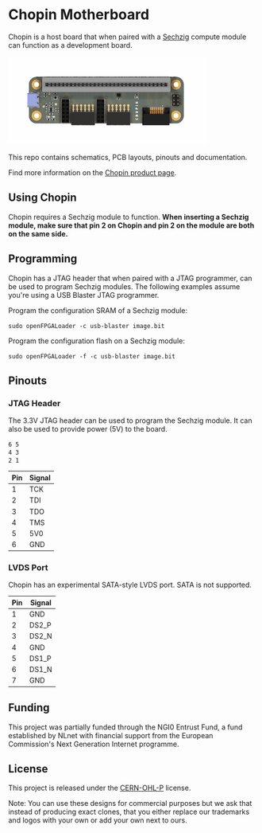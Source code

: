 # Chopin Motherboard

Chopin is a host board that when paired with a [Sechzig](https://github.com/machdyne/sechzig) compute module can function as a development board.

![Chopin](https://github.com/machdyne/chopin/blob/b374ad0853522a5d13fe4f7f41c193577b9ff3f0/chopin.png)

This repo contains schematics, PCB layouts, pinouts and documentation.

Find more information on the [Chopin product page](https://machdyne.com/product/chopin-motherboard/).

## Using Chopin

Chopin requires a Sechzig module to function. **When inserting a Sechzig module, make sure that pin 2 on Chopin and pin 2 on the module are both on the same side.**

## Programming

Chopin has a JTAG header that when paired with a JTAG programmer, can be used to program Sechzig modules. The following examples assume you're using a USB Blaster JTAG programmer.

Program the configuration SRAM of a Sechzig module:

```
sudo openFPGALoader -c usb-blaster image.bit
```

Program the configuration flash on a Sechzig module:

```
sudo openFPGALoader -f -c usb-blaster image.bit
```

## Pinouts

### JTAG Header

The 3.3V JTAG header can be used to program the Sechzig module. It can also be used to provide power (5V) to the board.

```
6 5
4 3
2 1
```

| Pin | Signal |
| --- | ------ |
| 1 | TCK |
| 2 | TDI |
| 3 | TDO |
| 4 | TMS |
| 5 | 5V0 |
| 6 | GND |

### LVDS Port

Chopin has an experimental SATA-style LVDS port. SATA is not supported.

| Pin | Signal |
| --- | ------ |
| 1 | GND |
| 2 | DS2\_P |
| 3 | DS2\_N |
| 4 | GND |
| 5 | DS1\_P |
| 6 | DS1\_N |
| 7 | GND |

## Funding

This project was partially funded through the NGI0 Entrust Fund, a fund established by NLnet with financial support from the European Commission's Next Generation Internet programme.

## License

This project is released under the [CERN-OHL-P](LICENSE.txt) license.

Note: You can use these designs for commercial purposes but we ask that instead of producing exact clones, that you either replace our trademarks and logos with your own or add your own next to ours.
